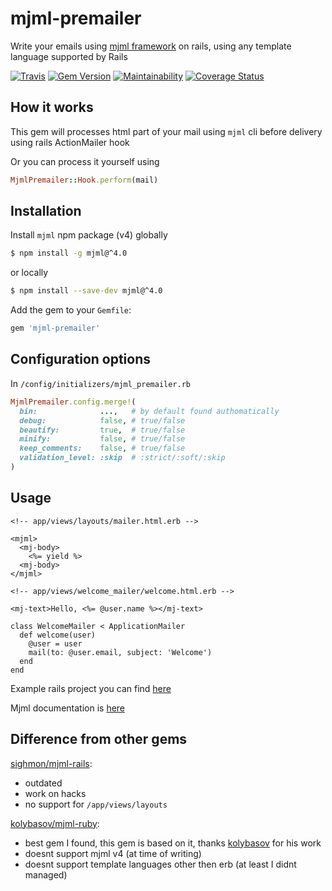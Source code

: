 # mjml-premailer

Write your emails using [mjml framework](https://mjml.io) on rails, using any template language supported by Rails

[![Travis](https://travis-ci.org/srghma/mjml-premailer.svg?branch=master)](https://travis-ci.org/srghma/mjml-premailer)
[![Gem Version](https://badge.fury.io/rb/mjml-premailer.svg)](https://badge.fury.io/rb/mjml-premailer)
[![Maintainability](https://api.codeclimate.com/v1/badges/87ecd26fdfceb00dacb6/maintainability)](https://codeclimate.com/github/srghma/mjml-premailer/maintainability)
[![Coverage Status](https://coveralls.io/repos/github/srghma/mjml-premailer/badge.svg?branch=master)](https://coveralls.io/github/srghma/mjml-premailer?branch=master)

## How it works
This gem will processes html part of your mail using `mjml` cli before delivery using rails ActionMailer hook

Or you can process it yourself using

```ruby
MjmlPremailer::Hook.perform(mail)
```

## Installation

Install `mjml` npm package (v4) globally

```sh
$ npm install -g mjml@^4.0
```

or locally

```sh
$ npm install --save-dev mjml@^4.0
```

Add the gem to your `Gemfile`:

```ruby
gem 'mjml-premailer'
```

## Configuration options

In `/config/initializers/mjml_premailer.rb`

```ruby
MjmlPremailer.config.merge!(
  bin:              ...,   # by default found authomatically
  debug:            false, # true/false
  beautify:         true,  # true/false
  minify:           false, # true/false
  keep_comments:    false, # true/false
  validation_level: :skip  # :strict/:soft/:skip
)
```

## Usage

```erb
<!-- app/views/layouts/mailer.html.erb -->

<mjml>
  <mj-body>
    <%= yield %>
  <mj-body>
</mjml>
```


```erb
<!-- app/views/welcome_mailer/welcome.html.erb -->

<mj-text>Hello, <%= @user.name %></mj-text>

```

```
class WelcomeMailer < ApplicationMailer
  def welcome(user)
    @user = user
    mail(to: @user.email, subject: 'Welcome')
  end
end
```

Example rails project you can find [here](example)

Mjml documentation is [here](https://mjml.io/documentation)


## Difference from other gems

[sighmon/mjml-rails](https://github.com/sighmon/mjml-rails):
- outdated
- work on hacks
- no support for `/app/views/layouts`

[kolybasov/mjml-ruby](https://github.com/kolybasov/mjml-ruby/):
- best gem I found, this gem is based on it, thanks [kolybasov](https://github.com/kolybasov) for his work
- doesnt support mjml v4 (at time of writing)
- doesnt support template languages other then erb (at least I didnt managed)

